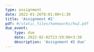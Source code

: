 ```yaml
---
type: assignment
date: 2022-01-26T8:01:00+1:30
title: 'Assignment #2'
pdf: #/static_files/homeworks/hw2.pdf
due_event: 
    type: due
    date: 2022-02-02T23:59:00+3:30
    description: 'Assignment #2 due'
---
```

